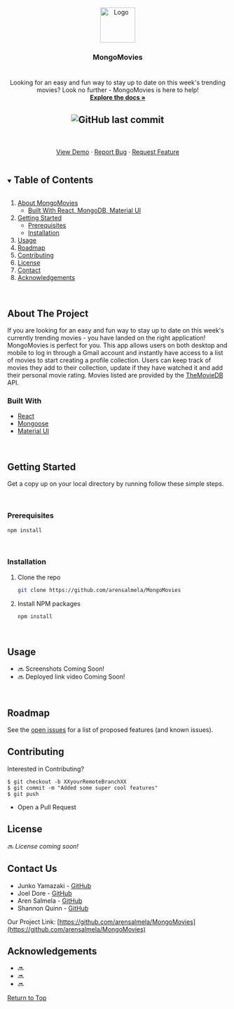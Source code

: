 <br />
<p align="center">
  <a href="https://github.com/arensalmela/MongoMoviese">
    <img src="./client/public/favicon.ico" alt="Logo" width="80" height="80">
  </a>

  <h3 align="center">MongoMovies</h3>

  # 

  <p align="center">
Looking for an easy and fun way to stay up to date on this week's trending movies? Look no further - MongoMovies is here to help!
    <br />
    <a href="https://github.com/arensalmela/MongoMovies"><strong>Explore the docs »</strong></a>
    <br />

<h2 align="center"> 

![GitHub last commit](https://img.shields.io/github/last-commit/arensalmela/MongoMovies)

</h2>
    <br />
    <p align="center"> 
    <a href="#">View Demo</a>
    ·
    <a href="https://github.com/github_username/repo_name/issues">Report Bug</a>
    ·
    <a href="https://github.com/github_username/repo_name/issues">Request Feature</a>
    </p>
  </p>
</p>

<details open="open">
  <summary><h2 style="display: inline-block">Table of Contents</h2></summary>
  <ol>
    <li>
      <a href="#about-the-project">About MongoMovies</a>
      <ul>
        <li><a href="#built-with">Built With React, MongoDB, Material UI</a></li>
      </ul>
    </li>
    <li>
      <a href="#getting-started">Getting Started</a>
      <ul>
        <li><a href="#prerequisites">Prerequisites</a></li>
        <li><a href="#installation">Installation</a></li>
      </ul>
    </li>
    <li><a href="#usage">Usage</a></li>
    <li><a href="#roadmap">Roadmap</a></li>
    <li><a href="#contributing">Contributing</a></li>
    <li><a href="#license">License</a></li>
    <li><a href="#contact">Contact</a></li>
    <li><a href="#acknowledgements">Acknowledgements</a></li>
  </ol>
</details>
</br>



<!-- ABOUT THE PROJECT -->
## About The Project

If you are looking for an easy and fun way to stay up to date on this week's currently trending movies - you have landed on the right application! MongoMovies is perfect for you. This app allows users on both desktop and mobile to log in through a Gmail account and instantly have access to a list of movies to start creating a profile collection. Users can keep track of movies they add to their collection, update if they have watched it and add their personal movie rating. Movies listed are provided by the [TheMovieDB](https://www.themoviedb.org/?language=en-US) API.

### Built With

* [React]("https://github.com/facebook/react")
* [Mongoose]("https://mongoosejs.com/docs/guide.html")
* [Material UI]("https://github.com/mui-org/material-ui")


</br>

## Getting Started

Get a copy up on your local directory by running follow these simple steps.

</br>

### Prerequisites

  ```sh
  npm install
  ```
</br>

### Installation

1. Clone the repo
   ```sh
   git clone https://github.com/arensalmela/MongoMovies
   ```
2. Install NPM packages
   ```sh
   npm install
   ```


</br>

## Usage

* :soon: Screenshots Coming Soon!
* :soon: Deployed link video Coming Soon!

</br>

## Roadmap

See the [open issues](https://github.com/arensalmela/MongoMovies) for a list of proposed features (and known issues).

## Contributing

Interested in Contributing? 

```
$ git checkout -b XXyourRemoteBranchXX
$ git commit -m "Added some super cool features"
$ git push
```
* Open a Pull Request


## License
:soon: *License coming soon!*
## Contact Us

* Junko Yamazaki - [GitHub](https://github.com/junkoyama) 
* Joel Dore - [GitHub](https://github.com/JoelDore)
* Aren Salmela - [GitHub](https://github.com/arensalmela)
* Shannon Quinn - [GitHub](https://github.com/shannonquinn91)

Our Project Link: [https://github.com/arensalmela/MongoMovies](https://github.com/arensalmela/MongoMovies)


## Acknowledgements

* []() :soon:
* []() :soon:
* []() :soon:

[Return to Top](# )
